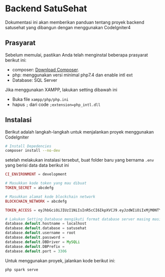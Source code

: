 # Backend SatuSehat

Dokumentasi ini akan memberikan panduan tentang proyek backend satusehat yang dibangun dengan menggunakan CodeIgniter4

## Prasyarat

Sebelum memulai, pastikan Anda telah menginstal beberapa prasyarat berikut ini:

- composer: [Download Composer](https://getcomposer.org/).
- php: menggunakan versi minimal php7.4 dan enable intl ext
- Database: SQL Server

Jika menggunakan XAMPP, lakukan setting dibawah ini

- Buka file `xampp/php/php.ini`
- hapus `;` dari code `;extension=php_intl.dll`

## Instalasi

Berikut adalah langkah-langkah untuk menjalankan proyek menggunakan CodeIgniter

```bash
# Install Depedencies
composer install --no-dev
```

setelah melakukan instalasi tersebut, buat folder baru yang bernama `.env` yang berisi data data berikut ini

```php
CI_ENVIRONMENT = development

# Masukkan kode token yang mau dibuat
TOKEN_SECRET = abcdefg

# Masukkan alamat kode blockchain network
BLOCKCHAIN_NETWORK = abcdefg

TOKEN_ACCESS = eyJhbGciOiJIUzI1NiIsInR5cCI6IkpXVCJ9.eyJzdWIiOiIxMjM0NTY3ODkwIiwibmFtZSI6InNhdHVzZWhhdHNlcnZlciIsImlhdCI6MTUxNjIzOTAyMn0.6X5O2kybJnHxIoV31596YAuZrG-7fxk8_ZulugQvW8Q

# Lakukan Setting Database mengikuti format database server masing masing
database.default.hostname = localhost
database.default.database = satusehat
database.default.username = root
database.default.password =
database.default.DBDriver = MySQLi
database.default.DBPrefix =
database.default.port = 3306
```

Untuk menggunakan proyek, jalankan kode berikut ini:

```bash
php spark serve
```
